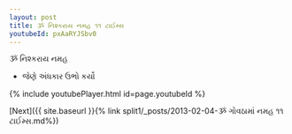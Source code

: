 ```yaml
---
layout: post
title: ૐ નિશ્કરાય નમહ ૧૧ ટાઈમ્સ
youtubeId: pxAaRYJSbv0
---
```

 
 
 ૐ નિશ્કરાય નમહ  
 
 -  જેણે અંધકાર ઉભો કર્યો 
 
  
 
  
 
 
 
 
 
 


{% include youtubePlayer.html id=page.youtubeId %}
 
[Next]({{ site.baseurl }}{% link  split1/_posts/2013-02-04-ૐ ગોવઠામાં નમહ ૧૧ ટાઈમ્સ.md%})
 
